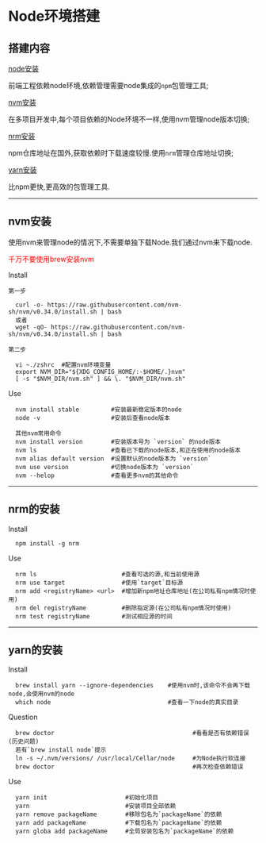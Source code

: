 # Node环境搭建

## 搭建内容
  [node安装](https://nodejs.org/zh-cn/)

  前端工程依赖node环境,依赖管理需要node集成的```npm```包管理工具;

  [nvm安装](https://github.com/nvm-sh/nvm/blob/master/README.md)

  在多项目开发中,每个项目依赖的Node环境不一样,使用nvm管理node版本切换;

  [nrm安装](https://www.npmjs.com/package/nrm)

  npm仓库地址在国外,获取依赖时下载速度较慢.使用```nrm```管理仓库地址切换;

  [yarn安装](https://yarn.bootcss.com/)

  比npm更快,更高效的包管理工具.

---

## nvm安装

使用nvm来管理node的情况下,不需要单独下载Node.我们通过nvm来下载node.

<p style="color:red">千万不要使用brew安装nvm</p>

Install 
```
第一步

  curl -o- https://raw.githubusercontent.com/nvm-sh/nvm/v0.34.0/install.sh | bash
  或者
  wget -qO- https://raw.githubusercontent.com/nvm-sh/nvm/v0.34.0/install.sh | bash

第二步

  vi ~./zshrc  #配置nvm环境变量
  export NVM_DIR="${XDG_CONFIG_HOME/:-$HOME/.}nvm"
  [ -s "$NVM_DIR/nvm.sh" ] && \. "$NVM_DIR/nvm.sh"
```
Use
```
  nvm install stable         #安装最新稳定版本的node
  node -v                    #安装后查看node版本

  其他nvm常用命令
  nvm install version        #安装版本号为 `version` 的node版本
  nvm ls                     #查看已下载的node版本,和正在使用的node版本
  nvm alias default version  #设置默认的node版本为 `version`
  nvm use version            #切换node版本为 `version`
  nvm --helop                #查看更多nvm的其他命令
```
---
## nrm的安装
Install
```
  npm install -g nrm
```
Use
```
  nrm ls                        #查看可选的源,和当前使用源
  nrm use target                #使用`target`目标源
  nrm add <registryName> <url>  #增加新npm地址仓库地址(在公司私有npm情况时使用)
  nrm del registryName          #删除指定源(在公司私有npm情况时使用)
  nrm test registryName         #测试相应源的时间
```
---
## yarn的安装
Install
```
  brew install yarn --ignore-dependencies    #使用nvm时,该命令不会再下载node,会使用nvm的node
  which node                                 #查看一下node的真实目录
```
Question
```
  brew doctor                                       #看看是否有依赖错误(历史问题)
  若有`brew install node`提示
  ln -s ~/.nvm/versions/ /usr/local/Cellar/node     #为Node执行软连接
  brew doctor                                       #再次检查依赖错误
```
Use
```
  yarn init                      #初始化项目
  yarn                           #安装项目全部依赖
  yarn remove packageName        #移除包名为`packageName`的依赖 
  yarn add packageName           #下载包名为`packageName`的依赖
  yarn globa add packageName     #全局安装包名为`packageName`的依赖
```
